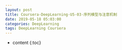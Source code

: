 ```yaml
---
layout: post
title: Coursera-DeepLearning-U5-03-序列模型与注意机制
date: 2019-05-18 05:03:00
categories: DeepLearning
tags: DeepLearning Coursera
---
```

* content
{:toc}

